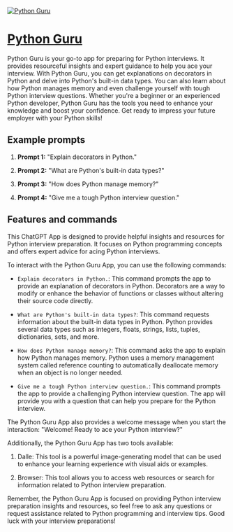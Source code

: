[![Python Guru](https://files.oaiusercontent.com/file-3YwoYbwT3nwzYSCxtPGQNbZo?se=2123-10-18T00%3A14%3A55Z&sp=r&sv=2021-08-06&sr=b&rscc=max-age%3D31536000%2C%20immutable&rscd=attachment%3B%20filename%3D3bb74bb2-ee22-4dd8-b771-2da14e05b45e.png&sig=qPlECOSPZb1rSdKK/4MuC2FlVg0xKyxzmOzvc/BDuWg%3D)](https://chat.openai.com/g/g-JOAGYPJo3-python-guru)

# [Python Guru](https://chat.openai.com/g/g-JOAGYPJo3-python-guru)

Python Guru is your go-to app for preparing for Python interviews. It provides resourceful insights and expert guidance to help you ace your interview. With Python Guru, you can get explanations on decorators in Python and delve into Python's built-in data types. You can also learn about how Python manages memory and even challenge yourself with tough Python interview questions. Whether you're a beginner or an experienced Python developer, Python Guru has the tools you need to enhance your knowledge and boost your confidence. Get ready to impress your future employer with your Python skills!

## Example prompts

1. **Prompt 1:** "Explain decorators in Python."

2. **Prompt 2:** "What are Python's built-in data types?"

3. **Prompt 3:** "How does Python manage memory?"

4. **Prompt 4:** "Give me a tough Python interview question."

## Features and commands

This ChatGPT App is designed to provide helpful insights and resources for Python interview preparation. It focuses on Python programming concepts and offers expert advice for acing Python interviews.

To interact with the Python Guru App, you can use the following commands:

- `Explain decorators in Python.`: This command prompts the app to provide an explanation of decorators in Python. Decorators are a way to modify or enhance the behavior of functions or classes without altering their source code directly.

- `What are Python's built-in data types?`: This command requests information about the built-in data types in Python. Python provides several data types such as integers, floats, strings, lists, tuples, dictionaries, sets, and more.

- `How does Python manage memory?`: This command asks the app to explain how Python manages memory. Python uses a memory management system called reference counting to automatically deallocate memory when an object is no longer needed.

- `Give me a tough Python interview question.`: This command prompts the app to provide a challenging Python interview question. The app will provide you with a question that can help you prepare for the Python interview.

The Python Guru App also provides a welcome message when you start the interaction: "Welcome! Ready to ace your Python interview?"

Additionally, the Python Guru App has two tools available:

1. Dalle: This tool is a powerful image-generating model that can be used to enhance your learning experience with visual aids or examples.

2. Browser: This tool allows you to access web resources or search for information related to Python interview preparation.

Remember, the Python Guru App is focused on providing Python interview preparation insights and resources, so feel free to ask any questions or request assistance related to Python programming and interview tips. Good luck with your interview preparations!